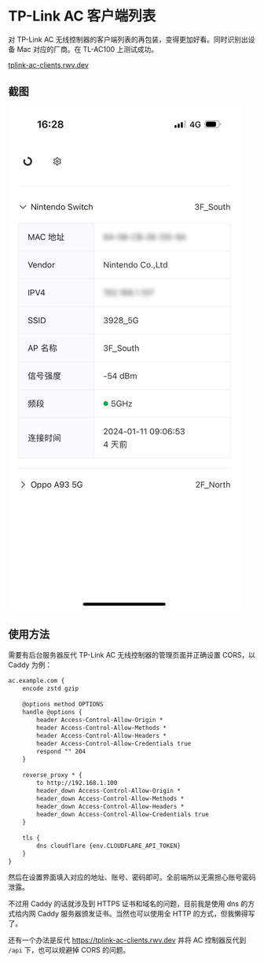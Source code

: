 # TP-Link AC 客户端列表

对 TP-Link AC 无线控制器的客户端列表的再包装，变得更加好看。同时识别出设备 Mac 对应的厂商。在 TL-AC100 上测试成功。

[tplink-ac-clients.rwv.dev](https://tplink-ac-clients.rwv.dev)

## 截图

![截图](https://raw.githubusercontent.com/rwv/tplink-ac-clients/main/screenshot.png)

## 使用方法

需要有后台服务器反代 TP-Link AC 无线控制器的管理页面并正确设置 CORS，以 Caddy 为例：

```
ac.example.com {
    encode zstd gzip

    @options method OPTIONS
    handle @options {
        header Access-Control-Allow-Origin *
        header Access-Control-Allow-Methods *
        header Access-Control-Allow-Headers *
        header Access-Control-Allow-Credentials true
        respond "" 204
    }

    reverse_proxy * {
        to http://192.168.1.100
        header_down Access-Control-Allow-Origin *
        header_down Access-Control-Allow-Methods *
        header_down Access-Control-Allow-Headers *
        header_down Access-Control-Allow-Credentials true
    }

    tls {
        dns cloudflare {env.CLOUDFLARE_API_TOKEN}
    }
}
```

然后在设置界面填入对应的地址、账号、密码即可。全前端所以无需担心账号密码泄露。

不过用 Caddy 的话就涉及到 HTTPS 证书和域名的问题，目前我是使用 dns 的方式给内网 Caddy 服务器颁发证书。当然也可以使用全 HTTP 的方式，但我懒得写了。

还有一个办法是反代 https://tplink-ac-clients.rwv.dev 并将 AC 控制器反代到 `/api` 下，也可以规避掉 CORS 的问题。
